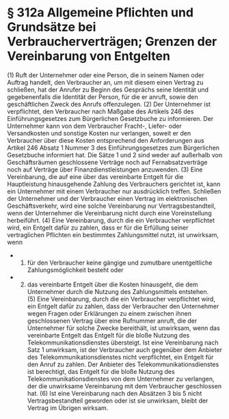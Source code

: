 # § 312a Allgemeine Pflichten und Grundsätze bei Verbraucherverträgen; Grenzen der Vereinbarung von Entgelten
(1) Ruft der Unternehmer oder eine Person, die in seinem Namen oder Auftrag handelt, den Verbraucher an, um mit diesem einen Vertrag zu schließen, hat der Anrufer zu Beginn des Gesprächs seine Identität und gegebenenfalls die Identität der Person, für die er anruft, sowie den geschäftlichen Zweck des Anrufs offenzulegen.
(2) Der Unternehmer ist verpflichtet, den Verbraucher nach Maßgabe des Artikels 246 des Einführungsgesetzes zum Bürgerlichen Gesetzbuche zu informieren. Der Unternehmer kann von dem Verbraucher Fracht-, Liefer- oder Versandkosten und sonstige Kosten nur verlangen, soweit er den Verbraucher über diese Kosten entsprechend den Anforderungen aus Artikel 246 Absatz 1 Nummer 3 des Einführungsgesetzes zum Bürgerlichen Gesetzbuche informiert hat. Die Sätze 1 und 2 sind weder auf außerhalb von Geschäftsräumen geschlossene Verträge noch auf Fernabsatzverträge noch auf Verträge über Finanzdienstleistungen anzuwenden.
(3) Eine Vereinbarung, die auf eine über das vereinbarte Entgelt für die Hauptleistung hinausgehende Zahlung des Verbrauchers gerichtet ist, kann ein Unternehmer mit einem Verbraucher nur ausdrücklich treffen. Schließen der Unternehmer und der Verbraucher einen Vertrag im elektronischen Geschäftsverkehr, wird eine solche Vereinbarung nur Vertragsbestandteil, wenn der Unternehmer die Vereinbarung nicht durch eine Voreinstellung herbeiführt.
(4) Eine Vereinbarung, durch die ein Verbraucher verpflichtet wird, ein Entgelt dafür zu zahlen, dass er für die Erfüllung seiner vertraglichen Pflichten ein bestimmtes Zahlungsmittel nutzt, ist unwirksam, wenn
* 1. für den Verbraucher keine gängige und zumutbare unentgeltliche Zahlungsmöglichkeit besteht oder
* 2. das vereinbarte Entgelt über die Kosten hinausgeht, die dem Unternehmer durch die Nutzung des Zahlungsmittels entstehen.  
(5) Eine Vereinbarung, durch die ein Verbraucher verpflichtet wird, ein Entgelt dafür zu zahlen, dass der Verbraucher den Unternehmer wegen Fragen oder Erklärungen zu einem zwischen ihnen geschlossenen Vertrag über eine Rufnummer anruft, die der Unternehmer für solche Zwecke bereithält, ist unwirksam, wenn das vereinbarte Entgelt das Entgelt für die bloße Nutzung des Telekommunikationsdienstes übersteigt. Ist eine Vereinbarung nach Satz 1 unwirksam, ist der Verbraucher auch gegenüber dem Anbieter des Telekommunikationsdienstes nicht verpflichtet, ein Entgelt für den Anruf zu zahlen. Der Anbieter des Telekommunikationsdienstes ist berechtigt, das Entgelt für die bloße Nutzung des Telekommunikationsdienstes von dem Unternehmer zu verlangen, der die unwirksame Vereinbarung mit dem Verbraucher geschlossen hat.
(6) Ist eine Vereinbarung nach den Absätzen 3 bis 5 nicht Vertragsbestandteil geworden oder ist sie unwirksam, bleibt der Vertrag im Übrigen wirksam.